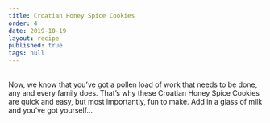 ```yaml
---
title: Croatian Honey Spice Cookies
order: 4
date: 2019-10-19
layout: recipe
published: true
tags: null
---
```

\
Now, we know that you’ve got a pollen load of work that needs to be done, any and every family does. That’s why these Croatian Honey Spice Cookies are quick and easy, but most importantly, fun to make. Add in a glass of milk and you’ve got yourself...